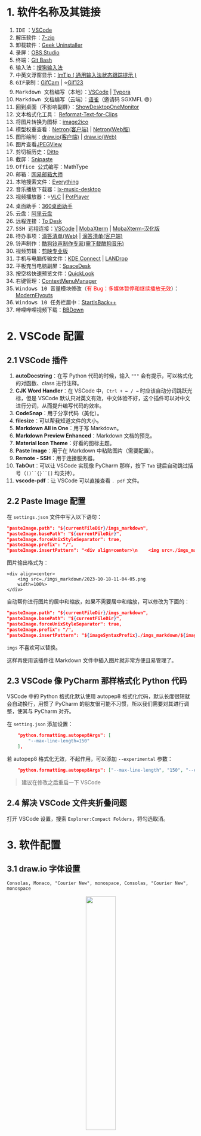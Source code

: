 ﻿# 1. 软件名称及其链接

1. <kbd>IDE</kbd> ：[VSCode](https://code.visualstudio.com/)
2. <kbd>解压软件</kbd>：[7-zip](https://www.7-zip.org/)
3. <kbd>卸载软件</kbd>：[Geek Uninstaller](https://geekuninstaller.com/)
4. <kbd>录屏</kbd>：[OBS Studio](https://obsproject.com/)
5. <kbd>终端</kbd>：[Git Bash](https://blog.csdn.net/weixin_44878336/article/details/132698736)
6. <kbd>输入法</kbd>：[搜狗输入法](https://pinyin.sogou.com/mac/)
7. <kbd>中英文浮窗显示</kbd>：[ImTip ( 通用输入法状态跟踪提示 )](https://github.com/aardio/ImTip)
8. <kbd>GIF录制</kbd>：[GifCam](https://gifcam.en.softonic.com/) | :star:[Gif123](https://github.com/aardio/Gif123)
9. <kbd>Markdown 文档编写（本地）</kbd>：[VSCode](https://code.visualstudio.com/) | [Typora](https://typoraio.cn/)
10. <kbd>Markdown 文档编写（云端）</kbd>：[语雀](https://www.yuque.com/about)（邀请码 SGXMFL :smile:）
11. <kbd>回到桌面（不影响副屏）</kbd>：[ShowDesktopOneMonitor](https://github.com/ruzrobert/ShowDesktopOneMonitor)
12. <kbd>文本格式化工具</kbd>： [Reformat-Text-for-Clips](https://github.com/Le0v1n/Reformat-Text-for-Clips)
13. <kbd>将图片转换为图标</kbd>：[image2ico](https://github.com/Le0v1n/image2ico)
14. <kbd>模型权重查看</kbd>：[Netron(客户端)](https://github.com/lutzroeder/netron) | [Netron(Web版)](https://netron.app/)
15. <kbd>图形绘制</kbd>：[draw.io(客户端)](https://github.com/jgraph/drawio/releases) | [draw.io(Web)](https://app.diagrams.net/)
16. <kbd>图片查看</kbd>[JPEGView](https://github.com/sylikc/jpegview#formats-supported)
17. <kbd>剪切板历史</kbd>：[Ditto](https://ditto-cp.sourceforge.io/)
18. <kbd>截屏</kbd>：[Snipaste](https://www.snipaste.com/)
19. <kbd>Office 公式编写</kbd>：MathType
20. <kbd>邮箱</kbd>：[网易邮箱大师](https://dashi.163.com/download.html)
21. <kbd>本地搜索文件</kbd>：[Everything](https://www.voidtools.com/zh-cn/)
22. <kbd>音乐播放下载器</kbd>：[lx-music-desktop](https://github.com/lyswhut/lx-music-desktop)
23. <kbd>视频播放器</kbd>：:star:[VLC](https://www.videolan.org/) | [PotPlayer](http://www.potplayercn.com/download)
24. <kbd>桌面助手</kbd>：[360桌面助手](http://www.360.cn/desktop/)
25. <kbd>云盘</kbd>：[阿里云盘](https://www.aliyundrive.com/)
26. <kbd>远程连接</kbd>：[To Desk](https://www.todesk.com/)
27. <kbd>SSH 远程连接</kbd>：[VSCode](https://code.visualstudio.com/) | [MobaXterm](https://mobaxterm.mobatek.net/) | [MobaXterm-汉化版](https://github.com/RipplePiam/MobaXterm-Chinese-Simplified)
28. <kbd>待办事项</kbd>：[滴答清单(Web)](https://www.dida365.com/webapp/#q/all/tasks) | [滴答清单(客户端)](https://www.dida365.com/about/download)
29. <kbd>铃声制作</kbd>：[酷狗铃声制作专家(需下载酷狗音乐)](https://download.kugou.com/)
30. <kbd>视频剪辑</kbd>：[剪映专业版](https://www.capcut.cn/)
31. <kbd>手机与电脑传输文件</kbd>：[KDE Connect](https://kdeconnect.kde.org/) | [LANDrop](https://landrop.app/#downloads)
32. <kbd>平板充当电脑副屏</kbd>：[SpaceDesk](https://www.spacedesk.net/zh/)
33. <kbd>按空格快速预览文件</kbd>：[QuickLook](https://github.com/QL-Win/QuickLook)
34. <kbd>右键管理</kbd>：[ContextMenuManager](https://github.com/BluePointLilac/ContextMenuManager)
35. <kbd>Windows 10 音量模块修改</kbd>（<font color='red'>有 Bug：多媒体暂停和继续播放无效</font>）：[ModernFlyouts](https://github.com/ModernFlyouts-Community/ModernFlyouts)
36. <kbd>Windows 10 任务栏居中</kbd>：[StartIsBack++](https://www.ghxi.com/startisback.html)
37. <kbd>哔哩哔哩视频下载</kbd>：[BBDown](https://github.com/nilaoda/BBDown)


# 2. VSCode 配置
## 2.1 VSCode 插件

1. **autoDocstring**：在写 Python 代码的时候，输入 `"""` 会有提示，可以格式化的对函数、class 进行注释。
2. **CJK Word Handler**：在 VSCode 中，`Ctrl + ← / →` 时应该自动分词跳跃光标，但是 VSCode 默认只对英文有效，中文体验不好，这个插件可以对中文进行分词，从而提升编写代码的效率。
3. **CodeSnap**：用于分享代码（美化）。
4. **filesize**：可以帮我知道文件的大小。
5. **Markdown All in One**：用于写 Markdown。
6. **Markdown Preview Enhanced**：Markdown 文档的预览。
7. **Material Icon Theme**：好看的图标主题。
8. **Paste Image**：用于在 Markdown 中粘贴图片（需要配置）。
9. **Remote - SSH**：用于连接服务器。
10. **TabOut**：可以让 VSCode 实现像 PyCharm 那样，按下 `Tab` 键后自动跳过括号（`()``{}``[]` 均支持）。
11. **vscode-pdf**：让 VSCode 可以直接查看 `. pdf` 文件。

## 2.2 Paste Image 配置

在 `settings.json` 文件中写入以下语句：

```json
"pasteImage.path": "${currentFileDir}/imgs_markdown",
"pasteImage.basePath": "${currentFileDir}",
"pasteImage.forceUnixStyleSeparator": true,
"pasteImage.prefix": "/",
"pasteImage.insertPattern": "<div align=center>\n    <img src=./imgs_markdown/${imageFileName}\n    width=100%>\n</div>",
```

图片输出格式为：

```
<div align=center>
    <img src=./imgs_markdown/2023-10-18-11-04-05.png
    width=100%>
</div>
```

自动帮你进行图片的居中和缩放，如果不需要居中和缩放，可以修改为下面的：

```json
"pasteImage.path": "${currentFileDir}/imgs_markdown",
"pasteImage.basePath": "${currentFileDir}",
"pasteImage.forceUnixStyleSeparator": true,
"pasteImage.prefix": "/",
"pasteImage.insertPattern": "${imageSyntaxPrefix}./imgs_markdown/${imageFileName}${imageSyntaxSuffix}",
```

`imgs` 不喜欢可以替换。

这样再使用该插件往 Markdown 文件中插入图片就非常方便且易管理了。

## 2.3 VSCode 像 PyCharm 那样格式化 Python 代码
VSCode 中的 Python 格式化默认使用 autopep8 格式化代码，默认长度很短就会自动换行，用惯了 PyCharm 的朋友很可能不习惯，所以我们需要对其进行调整，使其与 PyCharm 对齐。

在 `setting.json` 添加设置：

```json
    "python.formatting.autopep8Args": [
        "--max-line-length=150"
    ],
```

若 autopep8 格式化无效，不起作用，可以添加 `--experimental` 参数：

```json
    "python.formatting.autopep8Args": ["--max-line-length", "150", "--experimental"],
```

> 建议在修改之后重启一下 VSCode

## 2.4 解决 VSCode 文件夹折叠问题

打开 VSCode 设置，搜索 `Explorer:Compact Folders`，将勾选取消。

# 3. 软件配置
## 3.1 draw.io 字体设置

```
Consolas, Monaco, "Courier New", monospace, Consolas, "Courier New", monospace
```

<div align=center>
<img src=https://img-blog.csdnimg.cn/3e2ae95b8ec14a9986aa74eb8db78293.png
width=40%>
</div>

## 3.2 JPEGView 取消打开自动全屏

1. 找到 JPEGView 的路径；
2. 编辑 `JPEGView.ini` 文件；
3. 在 `WINDOW BEHAVIOR OPTIONS` 中修改 `ShowFullScreen` 为 `false`:
   ```
    ; -----------------------------------------------
    ; - WINDOW BEHAVIOR OPTIONS
    ; -----------------------------------------------

    ; Start in full screen or windowed mode
    ; 'true' or 'false' to always start in full screen, respectively windowed mode
    ; 'auto' to choose best mode depending on image size of first image - windowed when it is small, full screen when it is large
    ShowFullScreen=false
   ```

